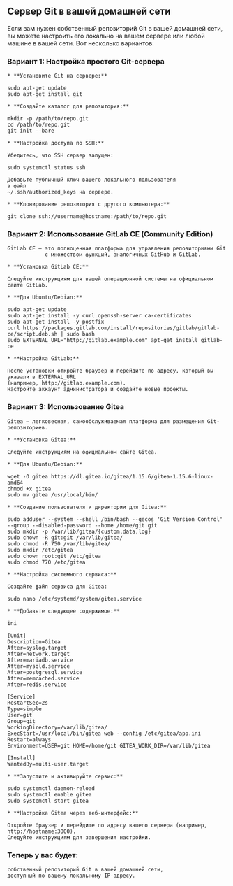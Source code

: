 ## Сервер Git в вашей домашней сети

Если вам нужен собственный репозиторий Git в вашей домашней сети,
вы можете настроить его локально на вашем сервере или любой машине в вашей сети.
Вот несколько вариантов:

### Вариант 1: Настройка простого Git-сервера

    * **Установите Git на сервере:**
```
sudo apt-get update
sudo apt-get install git
```

    * **Создайте каталог для репозитория:**
```
mkdir -p /path/to/repo.git
cd /path/to/repo.git
git init --bare
```

    * **Настройка доступа по SSH:**

    Убедитесь, что SSH сервер запущен:
```
sudo systemctl status ssh
```

    Добавьте публичный ключ вашего локального пользователя
    в файл 
    ~/.ssh/authorized_keys на сервере.

    * **Клонирование репозитория с другого компьютера:**
```
git clone ssh://username@hostname:/path/to/repo.git
```

### Вариант 2: Использование GitLab CE (Community Edition)

    GitLab CE — это полноценная платформа для управления репозиториями Git
                с множеством функций, аналогичных GitHub и GitLab.

    * **Установка GitLab CE:**

    Следуйте инструкциям для вашей операционной системы на официальном сайте GitLab.

    * **Для Ubuntu/Debian:**
```
sudo apt-get update
sudo apt-get install -y curl openssh-server ca-certificates
sudo apt-get install -y postfix
curl https://packages.gitlab.com/install/repositories/gitlab/gitlab-ce/script.deb.sh | sudo bash
sudo EXTERNAL_URL="http://gitlab.example.com" apt-get install gitlab-ce
```
    
    * **Настройка GitLab:**

    После установки откройте браузер и перейдите по адресу, который вы указали в EXTERNAL_URL 
    (например, http://gitlab.example.com).
    Настройте аккаунт администратора и создайте новые проекты.

### Вариант 3: Использование Gitea

    Gitea — легковесная, самообслуживаемая платформа для размещения Git-репозиториев.

    * **Установка Gitea:**

    Следуйте инструкциям на официальном сайте Gitea.

    * **Для Ubuntu/Debian:**
```
wget -O gitea https://dl.gitea.io/gitea/1.15.6/gitea-1.15.6-linux-amd64
chmod +x gitea
sudo mv gitea /usr/local/bin/
```

    * **Создание пользователя и директории для Gitea:**
```
sudo adduser --system --shell /bin/bash --gecos 'Git Version Control' --group --disabled-password --home /home/git git
sudo mkdir -p /var/lib/gitea/{custom,data,log}
sudo chown -R git:git /var/lib/gitea/
sudo chmod -R 750 /var/lib/gitea/
sudo mkdir /etc/gitea
sudo chown root:git /etc/gitea
sudo chmod 770 /etc/gitea
```

    * **Настройка системного сервиса:**

    Создайте файл сервиса для Gitea:
```
sudo nano /etc/systemd/system/gitea.service
```

    * **Добавьте следующее содержимое:**
```
ini

[Unit]
Description=Gitea
After=syslog.target
After=network.target
After=mariadb.service
After=mysqld.service
After=postgresql.service
After=memcached.service
After=redis.service

[Service]
RestartSec=2s
Type=simple
User=git
Group=git
WorkingDirectory=/var/lib/gitea/
ExecStart=/usr/local/bin/gitea web --config /etc/gitea/app.ini
Restart=always
Environment=USER=git HOME=/home/git GITEA_WORK_DIR=/var/lib/gitea

[Install]
WantedBy=multi-user.target
```

    * **Запустите и активируйте сервис:**
```
sudo systemctl daemon-reload
sudo systemctl enable gitea
sudo systemctl start gitea
```
    * **Настройка Gitea через веб-интерфейс:**

    Откройте браузер и перейдите по адресу вашего сервера (например, http://hostname:3000).
    Следуйте инструкциям для завершения настройки.

### Теперь у вас будет:
    
    собственный репозиторий Git в вашей домашней сети,
    доступный по вашему локальному IP-адресу.
